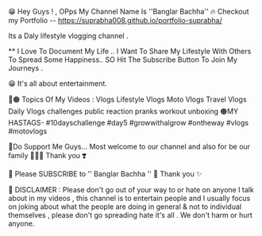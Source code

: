 😁 Hey Guys ! ,
 OPps My Channel Name Is ''Banglar Bachha''  🔥
 Checkout my Portfolio -- https://suprabha008.github.io/portfolio-suprabha/

Its a Daly lifestyle vlogging channel .

**  I Love To Document My Life ..
 I Want To Share My Lifestyle With Others To Spread Some Happiness..
SO Hit The Subscribe Button To Join My Journeys .

😁 It's all about entertainment.

🔴🟠 Topics Of My Videos :
Vlogs
Lifestyle Vlogs
Moto Vlogs
Travel Vlogs
Daily Vlogs
challenges 
public reaction
pranks
workout
unboxing
🟠MY HASTAGS-
#10dayschallenge #day5 #growwithalgrow #ontheway #vlogs #motovlogs

💝Do Support Me Guys...
Most welcome to our channel and also for be our family 💓😊💓
Thank you ❣️

💙 Please SUBSCRIBE to '' Banglar Bachha '' 💙
                  Thank you ✨
  
💠 DISCLAIMER : Please don't go out of your way to or hate  on anyone I talk about in my videos , this channel is to entertain people and I usually focus on joking about what the people are doing in general & not to individual themselves , please don't go spreading hate it's all .
We don't harm or hurt anyone.
